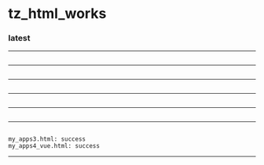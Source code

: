 # tz_html_works


### latest
---
```

```
---
```

```
---
```

```
---
```

```
---
```

```
---
```

my_apps3.html: success
my_apps4_vue.html: success
```
---

